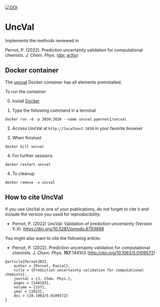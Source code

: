 [![DOI](https://zenodo.org/badge/506150404.svg)](https://zenodo.org/badge/latestdoi/506150404)


# UncVal
Implements the methods reviewed in

Pernot, P. (2022). Prediction uncertainty validation for computational chemists.
_J. Chem. Phys._ 
([doi](http://dx.doi.org/10.1063/5.0109572);
[arXiv](https://arxiv.org/abs/2204.13477))

## Docker container

The [uncval](https://hub.docker.com/repository/docker/ppernot1/uncval)
Docker container has all elements preinstalled.

To run the container:

0. Install [Docker](https://www.docker.com/products/docker-desktop)

1. Type the following command in a terminal
```
docker run -d -p 3830:3830 --name uncval ppernot1/uncval
```      

2. Access UncVal at `http://localhost:3830` in your favorite browser

3. When finished
```
docker kill uncval
```

4. For further sessions
```
docker restart uncval
```

4. To cleanup
```
docker remove -v uncval
```

## How to cite UncVal

If you use UncVal in one of your publications, do not forget to cite it 
and include the version you used for reproducibility:

* Pernot, P. (2022) UncVal: Validation of prediction uncertainty (Version X.X). 
https://doi.org/10.5281/zenodo.6793688 

You might also want to  cite the following article:

* Pernot, P. (2022). Prediction uncertainty validation for computational chemists. 
_J. Chem. Phys._ __157__:144103 (http://doi.org/10.1063/5.0109572)
```
@article{Pernot2022,    
	author = {Pernot, Pascal},     
	title = {Prediction uncertainty validation for computational chemists},     
	journal = {J. Chem. Phys.},    
	pages = {144103},   
	volume = {157},    
	year = {2022},    
	doi = {10.1063/5.0109572}    
}
```
